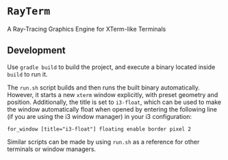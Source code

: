 # `RayTerm`

A Ray-Tracing Graphics Engine for XTerm-like Terminals

## Development

Use `gradle build` to build the project, and execute a binary located inside
`build` to run it.

The `run.sh` script builds and then runs the built binary automatically.
However, it starts a new `xterm` window explicitly, with preset geometry and
position. Additionally, the title is set to `i3-float`, which can be used to
make the window automatically float when opened by entering the following
line (if you are using the i3 window manager) in your i3 configuration:

```text
for_window [title="i3-float"] floating enable border pixel 2
```

Similar scripts can be made by using `run.sh` as a reference for other
terminals or window managers.
